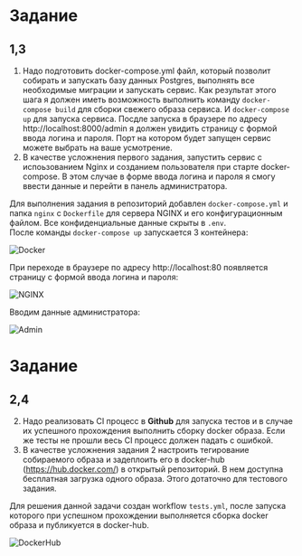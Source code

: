# Задание
## 1,3
1. Надо подготовить docker-compose.yml файл, который позволит собирать и запускать базу данных Postgres, выполнять все необходимые миграции и запускать сервис. Как результат этого шага  я должен иметь возможность выполнить команду `docker-compose build` для сборки свежего образа сервиса. И `docker-compose up` для запуска сервиса. Посдле запуска в браузере по адресу http://localhost:8000/admin я должен увидить страницу с формой ввода логина и пароля. Порт на котором будет запущен сервис можете выбрать на ваше усмотрение.
3. В качестве усложнения первого задания, запустить сервис с испоьзованием Nginx и созданием пользователя при старте docker-compose. В этом случае в форме ввода логина и пароля я смогу ввести данные и перейти в панель администратора.    


         
Для выполнения задания в репозиторий добавлен `docker-compose.yml` и папка `nginx` c `Dockerfile` для сервера NGINX и его конфигурационным файлом. Все конфиденциальные данные скрыты в `.env`.   
После команды `docker-compose up` запускается 3 контейнера:      

![Docker](https://github.com/GuliMari/devops/blob/main/Screenshots/Docker.png)


При переходе в браузере по адресу http://localhost:80 появляется страницу с формой ввода логина и пароля:      

![NGINX](https://github.com/GuliMari/devops/blob/main/Screenshots/Nginx.png)


Вводим данные администратора:   

![Admin](https://github.com/GuliMari/devops/blob/main/Screenshots/Adminpass.png)

# Задание
## 2,4
2. Надо реализовать CI процесс в **Github** для запуска тестов и в случае их успешного прохождения выполнить сборку docker образа. Если же тесты не прошли весь CI процесс должен падать с ошибкой.
4. В качестве усложнения задания 2 настроить тегирование собираемого образа и задеплоить его в docker-hub (https://hub.docker.com/) в открытый репозиторий. В нем доступна бесплатная загрузка одного образа. Этого дотаточно для тестового задания.      
   

Для решения данной задачи создан workflow `tests.yml`, после запуска которого при успешном прохождении выполняется сборка docker образа и публикуется в docker-hub.     

![DockerHub](https://github.com/GuliMari/devops/blob/main/Screenshots/Dockerhub.png)




